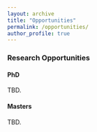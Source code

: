 ```yaml
---
layout: archive
title: "Opportunities"
permalink: /opportunities/
author_profile: true
---
```


### Research Opportunities

#### PhD

TBD.

#### Masters

TBD.
